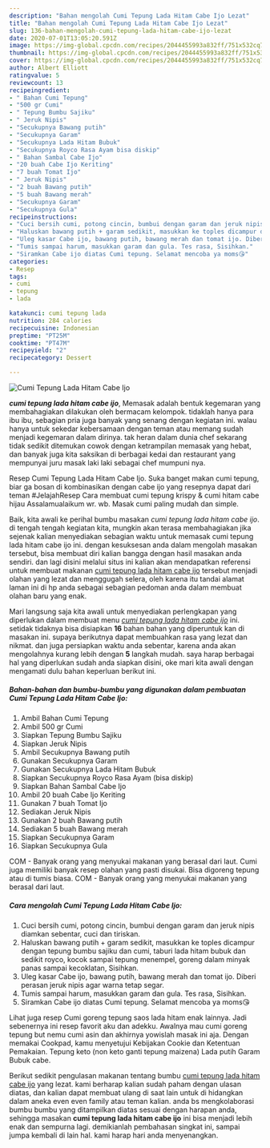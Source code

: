 ```yaml
---
description: "Bahan mengolah Cumi Tepung Lada Hitam Cabe Ijo Lezat"
title: "Bahan mengolah Cumi Tepung Lada Hitam Cabe Ijo Lezat"
slug: 136-bahan-mengolah-cumi-tepung-lada-hitam-cabe-ijo-lezat
date: 2020-07-01T13:05:20.591Z
image: https://img-global.cpcdn.com/recipes/2044455993a832ff/751x532cq70/cumi-tepung-lada-hitam-cabe-ijo-foto-resep-utama.jpg
thumbnail: https://img-global.cpcdn.com/recipes/2044455993a832ff/751x532cq70/cumi-tepung-lada-hitam-cabe-ijo-foto-resep-utama.jpg
cover: https://img-global.cpcdn.com/recipes/2044455993a832ff/751x532cq70/cumi-tepung-lada-hitam-cabe-ijo-foto-resep-utama.jpg
author: Albert Elliott
ratingvalue: 5
reviewcount: 13
recipeingredient:
- " Bahan Cumi Tepung"
- "500 gr Cumi"
- " Tepung Bumbu Sajiku"
- " Jeruk Nipis"
- "Secukupnya Bawang putih"
- "Secukupnya Garam"
- "Secukupnya Lada Hitam Bubuk"
- "Secukupnya Royco Rasa Ayam bisa diskip"
- " Bahan Sambal Cabe Ijo"
- "20 buah Cabe Ijo Keriting"
- "7 buah Tomat Ijo"
- " Jeruk Nipis"
- "2 buah Bawang putih"
- "5 buah Bawang merah"
- "Secukupnya Garam"
- "Secukupnya Gula"
recipeinstructions:
- "Cuci bersih cumi, potong cincin, bumbui dengan garam dan jeruk nipis diamkan sebentar, cuci dan tiriskan."
- "Haluskan bawang putih + garam sedikit, masukkan ke toples dicampur dengan tepung bumbu sajiku dan cumi, taburi lada hitam bubuk dan sedikit royco, kocok sampai tepung menempel, goreng dalam minyak panas sampai kecoklatan, Sisihkan."
- "Uleg kasar Cabe ijo, bawang putih, bawang merah dan tomat ijo. Diberi perasan jeruk nipis agar warna tetap segar."
- "Tumis sampai harum, masukkan garam dan gula. Tes rasa, Sisihkan."
- "Siramkan Cabe ijo diatas Cumi tepung. Selamat mencoba ya moms😘"
categories:
- Resep
tags:
- cumi
- tepung
- lada

katakunci: cumi tepung lada 
nutrition: 284 calories
recipecuisine: Indonesian
preptime: "PT25M"
cooktime: "PT47M"
recipeyield: "2"
recipecategory: Dessert

---
```



![Cumi Tepung Lada Hitam Cabe Ijo](https://img-global.cpcdn.com/recipes/2044455993a832ff/751x532cq70/cumi-tepung-lada-hitam-cabe-ijo-foto-resep-utama.jpg)

<b><i>cumi tepung lada hitam cabe ijo</i></b>, Memasak adalah bentuk kegemaran yang membahagiakan dilakukan oleh bermacam kelompok. tidaklah hanya para ibu ibu, sebagian pria juga banyak yang senang dengan kegiatan ini. walau hanya untuk sekedar kebersamaan dengan teman atau memang sudah menjadi kegemaran dalam dirinya. tak heran dalam dunia chef sekarang tidak sedikit ditemukan cowok dengan ketrampilan memasak yang hebat, dan banyak juga kita saksikan di berbagai kedai dan restaurant yang mempunyai juru masak laki laki sebagai chef mumpuni nya.

Resep Cumi Tepung Lada Hitam Cabe Ijo. Suka banget makan cumi tepung, biar ga bosan di kombinasikan dengan cabe ijo yang resepnya dapat dari teman #JelajahResep Cara membuat cumi tepung krispy &amp; cumi hitam cabe hijau Assalamualaikum wr. wb. Masak cumi paling mudah dan simple.

Baik, kita awali ke perihal bumbu masakan <i>cumi tepung lada hitam cabe ijo</i>. di tengah tengah kegiatan kita, mungkin akan terasa membahagiakan jika sejenak kalian menyediakan sebagian waktu untuk memasak cumi tepung lada hitam cabe ijo ini. dengan kesuksesan anda dalam mengolah masakan tersebut, bisa membuat diri kalian bangga dengan hasil masakan anda sendiri. dan lagi disini melalui situs ini kalian akan mendapatkan referensi untuk membuat makanan <u>cumi tepung lada hitam cabe ijo</u> tersebut menjadi olahan yang lezat dan menggugah selera, oleh karena itu tandai alamat laman ini di hp anda sebagai sebagian pedoman anda dalam membuat olahan baru yang enak.


Mari langsung saja kita awali untuk menyediakan perlengkapan yang diperlukan dalam membuat menu <u><i>cumi tepung lada hitam cabe ijo</i></u> ini. setidak tidaknya bisa disiapkan <b>16</b> bahan bahan yang diperuntuk kan di masakan ini. supaya berikutnya dapat membuahkan rasa yang lezat dan nikmat. dan juga persiapkan waktu anda sebentar, karena anda akan mengolahnya kurang lebih dengan <b>5</b> langkah mudah. saya harap berbagai hal yang diperlukan sudah anda siapkan disini, oke mari kita awali dengan mengamati dulu bahan keperluan berikut ini.

<!--inarticleads1-->

##### Bahan-bahan dan bumbu-bumbu yang digunakan dalam pembuatan Cumi Tepung Lada Hitam Cabe Ijo:

1. Ambil  Bahan Cumi Tepung
1. Ambil 500 gr Cumi
1. Siapkan  Tepung Bumbu Sajiku
1. Siapkan  Jeruk Nipis
1. Ambil Secukupnya Bawang putih
1. Gunakan Secukupnya Garam
1. Gunakan Secukupnya Lada Hitam Bubuk
1. Siapkan Secukupnya Royco Rasa Ayam (bisa diskip)
1. Siapkan  Bahan Sambal Cabe Ijo
1. Ambil 20 buah Cabe Ijo Keriting
1. Gunakan 7 buah Tomat Ijo
1. Sediakan  Jeruk Nipis
1. Gunakan 2 buah Bawang putih
1. Sediakan 5 buah Bawang merah
1. Siapkan Secukupnya Garam
1. Siapkan Secukupnya Gula


COM - Banyak orang yang menyukai makanan yang berasal dari laut. Cumi juga memiliki banyak resep olahan yang pasti disukai. Bisa digoreng tepung atau di tumis biasa. COM - Banyak orang yang menyukai makanan yang berasal dari laut. 

<!--inarticleads2-->

##### Cara mengolah Cumi Tepung Lada Hitam Cabe Ijo:

1. Cuci bersih cumi, potong cincin, bumbui dengan garam dan jeruk nipis diamkan sebentar, cuci dan tiriskan.
1. Haluskan bawang putih + garam sedikit, masukkan ke toples dicampur dengan tepung bumbu sajiku dan cumi, taburi lada hitam bubuk dan sedikit royco, kocok sampai tepung menempel, goreng dalam minyak panas sampai kecoklatan, Sisihkan.
1. Uleg kasar Cabe ijo, bawang putih, bawang merah dan tomat ijo. Diberi perasan jeruk nipis agar warna tetap segar.
1. Tumis sampai harum, masukkan garam dan gula. Tes rasa, Sisihkan.
1. Siramkan Cabe ijo diatas Cumi tepung. Selamat mencoba ya moms😘


Lihat juga resep Cumi goreng tepung saos lada hitam enak lainnya. Jadi sebenernya ini resep favorit aku dan adekku. Awalnya mau cumi goreng tepung but nemu cumi asin dan akhirnya yowislah masak ini aja. Dengan memakai Cookpad, kamu menyetujui Kebijakan Cookie dan Ketentuan Pemakaian. Tepung keto (non keto ganti tepung maizena) Lada putih Garam Bubuk cabe. 

Berikut sedikit pengulasan makanan tentang bumbu <u>cumi tepung lada hitam cabe ijo</u> yang lezat. kami berharap kalian sudah paham dengan ulasan diatas, dan kalian dapat membuat ulang di saat lain untuk di hidangkan dalam aneka even even family atau teman kalian. anda bs mengkolaborasi bumbu bumbu yang ditampilkan diatas sesuai dengan harapan anda, sehingga masakan <b>cumi tepung lada hitam cabe ijo</b> ini bisa menjadi lebih enak dan sempurna lagi. demikianlah pembahasan singkat ini, sampai jumpa kembali di lain hal. kami harap hari anda menyenangkan.
